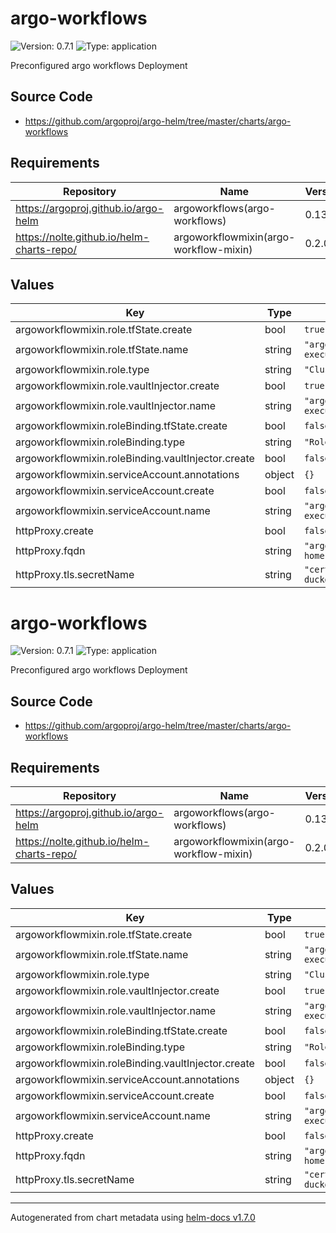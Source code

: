 # argo-workflows

![Version: 0.7.1](https://img.shields.io/badge/Version-0.7.1-informational?style=flat-square) ![Type: application](https://img.shields.io/badge/Type-application-informational?style=flat-square)

Preconfigured argo workflows Deployment

## Source Code

* <https://github.com/argoproj/argo-helm/tree/master/charts/argo-workflows>

## Requirements

| Repository | Name | Version |
|------------|------|---------|
| https://argoproj.github.io/argo-helm | argoworkflows(argo-workflows) | 0.13.1 |
| https://nolte.github.io/helm-charts-repo/ | argoworkflowmixin(argo-workflow-mixin) | 0.2.0 |

## Values

| Key | Type | Default | Description |
|-----|------|---------|-------------|
| argoworkflowmixin.role.tfState.create | bool | `true` |  |
| argoworkflowmixin.role.tfState.name | string | `"argo-workflows-execution"` |  |
| argoworkflowmixin.role.type | string | `"ClusterRole"` |  |
| argoworkflowmixin.role.vaultInjector.create | bool | `true` |  |
| argoworkflowmixin.role.vaultInjector.name | string | `"argo-workflows-execution"` |  |
| argoworkflowmixin.roleBinding.tfState.create | bool | `false` |  |
| argoworkflowmixin.roleBinding.type | string | `"Role"` |  |
| argoworkflowmixin.roleBinding.vaultInjector.create | bool | `false` |  |
| argoworkflowmixin.serviceAccount.annotations | object | `{}` |  |
| argoworkflowmixin.serviceAccount.create | bool | `false` |  |
| argoworkflowmixin.serviceAccount.name | string | `"argo-workflows-execution"` |  |
| httpProxy.create | bool | `false` |  |
| httpProxy.fqdn | string | `"argo.smart-home.k8sservices.local"` |  |
| httpProxy.tls.secretName | string | `"cert-manager/wildcard-duckdns-org-tls"` |  |

# argo-workflows

![Version: 0.7.1](https://img.shields.io/badge/Version-0.7.1-informational?style=flat-square) ![Type: application](https://img.shields.io/badge/Type-application-informational?style=flat-square)

Preconfigured argo workflows Deployment

## Source Code

* <https://github.com/argoproj/argo-helm/tree/master/charts/argo-workflows>

## Requirements

| Repository | Name | Version |
|------------|------|---------|
| https://argoproj.github.io/argo-helm | argoworkflows(argo-workflows) | 0.13.1 |
| https://nolte.github.io/helm-charts-repo/ | argoworkflowmixin(argo-workflow-mixin) | 0.2.0 |

## Values

| Key | Type | Default | Description |
|-----|------|---------|-------------|
| argoworkflowmixin.role.tfState.create | bool | `true` |  |
| argoworkflowmixin.role.tfState.name | string | `"argo-workflows-execution"` |  |
| argoworkflowmixin.role.type | string | `"ClusterRole"` |  |
| argoworkflowmixin.role.vaultInjector.create | bool | `true` |  |
| argoworkflowmixin.role.vaultInjector.name | string | `"argo-workflows-execution"` |  |
| argoworkflowmixin.roleBinding.tfState.create | bool | `false` |  |
| argoworkflowmixin.roleBinding.type | string | `"Role"` |  |
| argoworkflowmixin.roleBinding.vaultInjector.create | bool | `false` |  |
| argoworkflowmixin.serviceAccount.annotations | object | `{}` |  |
| argoworkflowmixin.serviceAccount.create | bool | `false` |  |
| argoworkflowmixin.serviceAccount.name | string | `"argo-workflows-execution"` |  |
| httpProxy.create | bool | `false` |  |
| httpProxy.fqdn | string | `"argo.smart-home.k8sservices.local"` |  |
| httpProxy.tls.secretName | string | `"cert-manager/wildcard-duckdns-org-tls"` |  |

----------------------------------------------
Autogenerated from chart metadata using [helm-docs v1.7.0](https://github.com/norwoodj/helm-docs/releases/v1.7.0)
